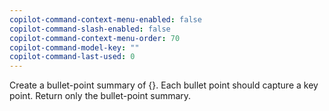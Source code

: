 ```yaml
---
copilot-command-context-menu-enabled: false
copilot-command-slash-enabled: false
copilot-command-context-menu-order: 70
copilot-command-model-key: ""
copilot-command-last-used: 0
---
```

Create a bullet-point summary of {}. Each bullet point should capture a key point. Return only the bullet-point summary.